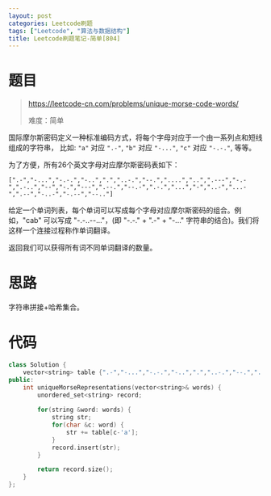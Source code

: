 ```yaml
---
layout: post
categories: Leetcode刷题
tags: ["Leetcode", "算法与数据结构"]
title: Leetcode刷题笔记-简单[804]
---
```


<!-- more -->

# 题目

> https://leetcode-cn.com/problems/unique-morse-code-words/
>
> 难度：简单

国际摩尔斯密码定义一种标准编码方式，将每个字母对应于一个由一系列点和短线组成的字符串， 比如: `"a"` 对应 `".-"`, `"b"` 对应 `"-..."`, `"c"` 对应 `"-.-."`, 等等。

为了方便，所有26个英文字母对应摩尔斯密码表如下：

```
[".-","-...","-.-.","-..",".","..-.","--.","....","..",".---","-.-",".-..","--","-.","---",".--.","--.-",".-.","...","-","..-","...-",".--","-..-","-.--","--.."]
```

给定一个单词列表，每个单词可以写成每个字母对应摩尔斯密码的组合。例如，"cab" 可以写成 "-.-..--..."，(即 "-.-." + ".-" + "-..." 字符串的结合)。我们将这样一个连接过程称作单词翻译。

返回我们可以获得所有词不同单词翻译的数量。

# 思路

字符串拼接+哈希集合。

# 代码

```c++
class Solution {
    vector<string> table {".-","-...","-.-.","-..",".","..-.","--.","....","..",".---","-.-",".-..","--","-.","---",".--.","--.-",".-.","...","-","..-","...-",".--","-..-","-.--","--.."};
public:
    int uniqueMorseRepresentations(vector<string>& words) {
        unordered_set<string> record;
        
        for(string &word: words) {
            string str;
            for(char &c: word) {
                str += table[c-'a'];
            }
            record.insert(str);
        }

        return record.size();
    }
};
```

